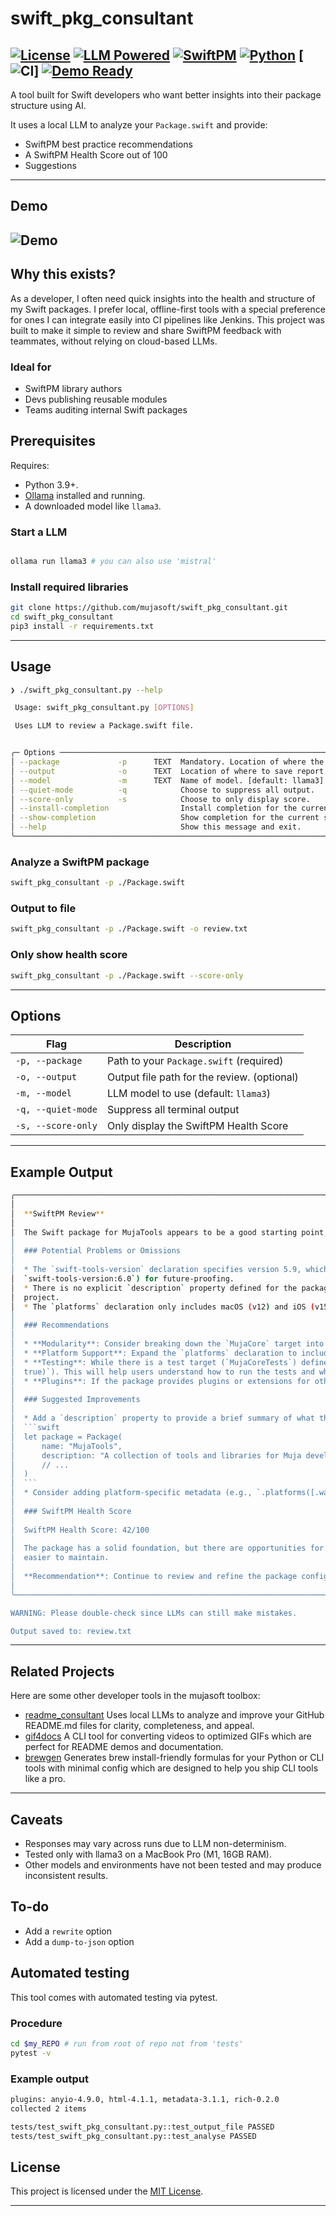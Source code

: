 # swift_pkg_consultant

[![License](https://img.shields.io/badge/license-MIT-green.svg)](LICENSE)
[![LLM Powered](https://img.shields.io/badge/LLM-Ollama%20%7C%20LLaMA3-blue.svg)](https://ollama.ai)
[![SwiftPM](https://img.shields.io/badge/SwiftPM-Inspector-informational)](https://swift.org/package-manager/)
[![Python](https://img.shields.io/badge/Python-3.9+-orange.svg)](https://www.python.org/)
[![CI]()]
[![Demo Ready](https://img.shields.io/badge/Demo-Ready-success.svg)](./Demo.gif)
---

A tool built for Swift developers who want better insights into their package structure using AI.

It uses a local LLM to analyze your `Package.swift` and provide:

- SwiftPM best practice recommendations
- A SwiftPM Health Score out of 100
- Suggestions

---

## Demo

![Demo](./Demo.gif)  
---

## Why this exists?
As a developer, I often need quick insights into the health and structure of my Swift packages. I prefer local, offline-first tools with a special preference for ones I can integrate easily into CI pipelines like Jenkins. This project was built to make it simple to review and share SwiftPM feedback with teammates, without relying on cloud-based LLMs.

### Ideal for

- SwiftPM library authors
- Devs publishing reusable modules
- Teams auditing internal Swift packages

## Prerequisites

Requires:
- Python 3.9+.
- [Ollama](https://ollama.ai) installed and running.
- A downloaded model like `llama3`.

### Start a LLM
```bash

ollama run llama3 # you can also use 'mistral'
```

### Install required libraries
```bash
git clone https://github.com/mujasoft/swift_pkg_consultant.git
cd swift_pkg_consultant
pip3 install -r requirements.txt
```

---

## Usage

```bash
❯ ./swift_pkg_consultant.py --help

 Usage: swift_pkg_consultant.py [OPTIONS]

 Uses LLM to review a Package.swift file.


╭─ Options ───────────────────────────────────────────────────────────────────────────────────────────────────────────────────────────────────╮
│ --package             -p      TEXT  Mandatory. Location of where the package is located. [default: None]                                   │
│ --output              -o      TEXT  Location of where to save report in a .txt file. [default: None]                                        │
│ --model               -m      TEXT  Name of model. [default: llama3]                                                                        │
│ --quiet-mode          -q            Choose to suppress all output.                                                                          │
│ --score-only          -s            Choose to only display score.                                                                           │
│ --install-completion                Install completion for the current shell.                                                               │
│ --show-completion                   Show completion for the current shell, to copy it or customize the installation.                        │
│ --help                              Show this message and exit.                                                                             │
╰─────────────────────────────────────────────────────────────────────────────────────────────────────────────────────────────────────────────╯

```

### Analyze a SwiftPM package

```bash
swift_pkg_consultant -p ./Package.swift
```

### Output to file

```bash
swift_pkg_consultant -p ./Package.swift -o review.txt
```

### Only show health score

```bash
swift_pkg_consultant -p ./Package.swift --score-only
```

---

## Options

| Flag | Description |
|------|-------------|
| `-p, --package` | Path to your `Package.swift` (required) |
| `-o, --output`  | Output file path for the review. (optional) |
| `-m, --model`   | LLM model to use (default: `llama3`) |
| `-q, --quiet-mode` | Suppress all terminal output |
| `-s, --score-only` | Only display the SwiftPM Health Score |

---

## Example Output

```bash
╭────────────────────────────────────────────────────────────────────────── Review Made for "tests/example_swift_package/Package.swift" ───────────────────────────────────────────────────────────────────────────╮
│                                                                                                                                                                                                                  │
│  **SwiftPM Review**                                                                                                                                                                                              │
│                                                                                                                                                                                                                  │
│  The Swift package for MujaTools appears to be a good starting point, but there are some areas that can be improved upon. Here's a breakdown of the findings:                                                    │
│                                                                                                                                                                                                                  │
│  ### Potential Problems or Omissions                                                                                                                                                                             │
│                                                                                                                                                                                                                  │
│  * The `swift-tools-version` declaration specifies version 5.9, which may not be compatible with the latest Swift compiler versions. It's recommended to use the latest supported version (e.g.,                 │
│  `swift-tools-version:6.0`) for future-proofing.                                                                                                                                                                 │
│  * There is no explicit `description` property defined for the package or its products. This makes it harder for users to understand what the package does and why they might want to include it in their        │
│  project.                                                                                                                                                                                                        │
│  * The `platforms` declaration only includes macOS (v12) and iOS (v15), which may limit the package's usefulness on other platforms.                                                                             │
│                                                                                                                                                                                                                  │
│  ### Recommendations                                                                                                                                                                                             │
│                                                                                                                                                                                                                  │
│  * **Modularity**: Consider breaking down the `MujaCore` target into smaller, more focused modules or subtargets. This will make it easier to reuse individual components in other projects.                     │
│  * **Platform Support**: Expand the `platforms` declaration to include support for watchOS and tvOS, if applicable.                                                                                              │
│  * **Testing**: While there is a test target (`MujaCoreTests`) defined, consider adding more specific testing metadata (e.g., `.testTarget(name: "MujaCoreTests", dependencies: ["MujaCore"], executable:        │
│  true)`). This will help users understand how to run the tests and what they cover.                                                                                                                              │
│  * **Plugins**: If the package provides plugins or extensions for other packages or frameworks, consider defining them as separate targets within this package.                                                  │
│                                                                                                                                                                                                                  │
│  ### Suggested Improvements                                                                                                                                                                                      │
│                                                                                                                                                                                                                  │
│  * Add a `description` property to provide a brief summary of what the package does:                                                                                                                             │
│  ```swift                                                                                                                                                                                                        │
│  let package = Package(                                                                                                                                                                                          │
│      name: "MujaTools",                                                                                                                                                                                          │
│      description: "A collection of tools and libraries for Muja development",                                                                                                                                    │
│      // ...                                                                                                                                                                                                      │
│  )                                                                                                                                                                                                               │
│  ```                                                                                                                                                                                                             │
│  * Consider adding platform-specific metadata (e.g., `.platforms([.watchOS(.v7), .tvOS(.v15)])`) to support additional platforms.                                                                                │
│                                                                                                                                                                                                                  │
│  ### SwiftPM Health Score                                                                                                                                                                                        │
│                                                                                                                                                                                                                  │
│  SwiftPM Health Score: 42/100                                                                                                                                                                                    │
│                                                                                                                                                                                                                  │
│  The package has a solid foundation, but there are opportunities for improvement in terms of modularity, platform support, and testing. By addressing these areas, the package can become more robust and        │
│  easier to maintain.                                                                                                                                                                                             │
│                                                                                                                                                                                                                  │
│  **Recommendation**: Continue to review and refine the package configuration to improve its overall health score.                                                                                                │
│                                                                                                                                                                                                                  │
╰────────────────────────────────────────────────────────────────────────────────────── LLM Powered Improvements by "llama3" ──────────────────────────────────────────────────────────────────────────────────────╯

WARNING: Please double-check since LLMs can still make mistakes.

Output saved to: review.txt

```

---
## Related Projects
Here are some other developer tools in the mujasoft toolbox:

- [readme_consultant](https://github.com/mujasoft/readme_consultant)
Uses local LLMs to analyze and improve your GitHub README.md files for clarity, completeness, and appeal.
- [gif4docs](https://github.com/mujasoft/gif4docs)
A CLI tool for converting videos to optimized GIFs which are perfect for README demos and documentation.
- [brewgen](https://github.com/mujasoft/brewgen)
Generates brew install-friendly formulas for your Python or CLI tools with minimal config which are designed to help you ship CLI tools like a pro.

---

## Caveats
- Responses may vary across runs due to LLM non-determinism.
- Tested only with llama3 on a MacBook Pro (M1, 16GB RAM).
- Other models and environments have not been tested and may produce inconsistent results.

## To-do
- Add a `rewrite` option
- Add a `dump-to-json` option

## Automated testing 

This tool comes with automated testing via pytest. 

### Procedure
```bash
cd $my_REPO # run from root of repo not from 'tests'
pytest -v
```

### Example output
```bash
plugins: anyio-4.9.0, html-4.1.1, metadata-3.1.1, rich-0.2.0
collected 2 items

tests/test_swift_pkg_consultant.py::test_output_file PASSED                                                                        [ 50%]
tests/test_swift_pkg_consultant.py::test_analyse PASSED                                                                            [100%]
```

## License

This project is licensed under the [MIT License](LICENSE).

---